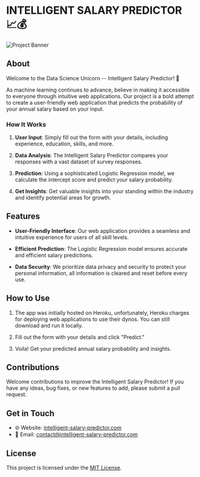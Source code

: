 # INTELLIGENT SALARY PREDICTOR 📈💰

![Project Banner](https://unsplash.com/photos/mcAUHlGirVs)

## About

Welcome to the Data Science Unicorn -- Intelligent Salary Predictor! 🚀

As machine learning continues to advance, believe in making it accessible to everyone through intuitive web applications. Our project is a bold attempt to create a user-friendly web application that predicts the probability of your annual salary based on your input.

### How It Works

1. **User Input**: Simply fill out the form with your details, including experience, education, skills, and more.

2. **Data Analysis**: The Intelligent Salary Predictor compares your responses with a vast dataset of survey responses.

3. **Prediction**: Using a sophisticated Logistic Regression model, we calculate the intercept score and predict your salary probability.

4. **Get Insights**: Get valuable insights into your standing within the industry and identify potential areas for growth.

## Features

- **User-Friendly Interface**: Our web application provides a seamless and intuitive experience for users of all skill levels.

- **Efficient Prediction**: The Logistic Regression model ensures accurate and efficient salary predictions.

- **Data Security**: We prioritize data privacy and security to protect your personal information, all information is cleared and reset before every use.

## How to Use

1. The app was initially hosted on Heroku, unfortunately, Heroku charges for deploying web applications to use their dynos. You can still download and run it locally.

2. Fill out the form with your details and click "Predict."

3. Voila! Get your predicted annual salary probability and insights.


## Contributions

Welcome contributions to improve the Intelligent Salary Predictor! If you have any ideas, bug fixes, or new features to add, please submit a pull request.

## Get in Touch

- 🌐 Website: [intelligent-salary-predictor.com](https://shivangraikar.github.io)
- 📧 Email: [contact@intelligent-salary-predictor.com](mailto:shivangraikar@gmail.com)

## License

This project is licensed under the [MIT License](LICENSE).
